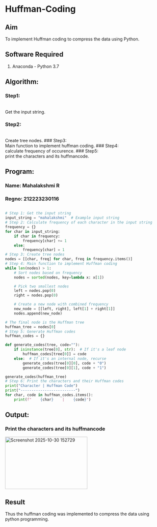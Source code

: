 # Huffman-Coding
## Aim
To implement Huffman coding to compress the data using Python.

## Software Required
1. Anaconda - Python 3.7

## Algorithm:
### Step1:
<br>
Get the input string.

### Step2:
<br>
Create tree nodes.
### Step3:
<br>
Main function to implement huffman coding.
### Step4:
<br>
calculate frequency of occurence.
### Step5:
<br>
print the characters and its huffmancode.
 
## Program:

### Name: Mahalakshmi R
### Regno: 212223230116

``` Python

# Step 1: Get the input string
input_string = "mahalakshmi"  # Example input string
# Step 2: Calculate frequency of each character in the input string
frequency = {}
for char in input_string:
    if char in frequency:
        frequency[char] += 1
    else:
        frequency[char] = 1
# Step 3: Create tree nodes
nodes = [[char, freq] for char, freq in frequency.items()]
# Step 4: Main function to implement Huffman coding
while len(nodes) > 1:
    # Sort nodes based on frequency
    nodes = sorted(nodes, key=lambda x: x[1])

    # Pick two smallest nodes
    left = nodes.pop(0)
    right = nodes.pop(0)

    # Create a new node with combined frequency
    new_node = [[left, right], left[1] + right[1]]
    nodes.append(new_node)

# The final node is the Huffman tree
huffman_tree = nodes[0]
# Step 5: Generate Huffman codes
huffman_codes = {}

def generate_codes(tree, code=""):
    if isinstance(tree[0], str):  # If it's a leaf node
        huffman_codes[tree[0]] = code
    else:  # If it's an internal node, recurse
        generate_codes(tree[0][0], code + "0")
        generate_codes(tree[0][1], code + "1")

generate_codes(huffman_tree)
# Step 6: Print the characters and their Huffman codes
print("Character | Huffman Code")
print("-------------------------")
for char, code in huffman_codes.items():
    print(f"    {char}    |    {code}")
```
## Output:

### Print the characters and its huffmancode
<img width="268" height="170" alt="Screenshot 2025-10-30 152729" src="https://github.com/user-attachments/assets/06768f45-44d0-41a5-832e-8cf3398f8486" />


## Result
Thus the huffman coding was implemented to compress the data using python programming.
